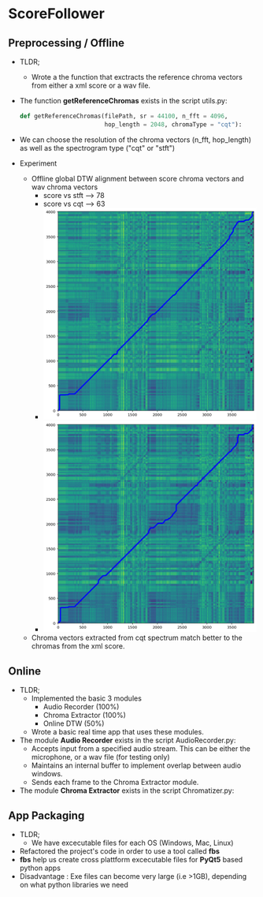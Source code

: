# ScoreFollower

## Preprocessing / Offline

- TLDR;
    - Wrote a the function that exctracts the reference chroma vectors from either a xml score or a wav file. 

- The function **getReferenceChromas** exists in the script utils.py:
    ```python
    def getReferenceChromas(filePath, sr = 44100, n_fft = 4096, 
                            hop_length = 2048, chromaType = "cqt"):
    ```
- We can choose the resolution of the chroma vectors (n_fft, hop_length) as well as the spectrogram type ("cqt" or "stft")
- Experiment
    - Offline global DTW alignment between score chroma vectors and wav chroma vectors
        - score vs stft --> 78
        - score vs cqt  --> 63
        - ![score_vs_stft](src/main/python/offline/scoreVsStft_75.png)
        - ![score_vs_cqt](src/main/python/offline/scoreVsCqt_60.png)
    - Chroma vectors extracted from cqt spectrum match better to the chromas from the xml score.

## Online

- TLDR; 
    - Implemented the basic 3 modules
        - Audio Recorder (100%)
        - Chroma Extractor (100%)
        - Online DTW (50%)
    - Wrote a basic real time app that uses these modules. 
- The module **Audio Recorder** exists in the script AudioRecorder.py:
    - Accepts input from a specified audio stream. This can be either the microphone, or a wav file (for testing only)
    - Maintains an internal buffer to implement overlap between audio windows. 
    - Sends each frame to the Chroma Extractor module.
- The module **Chroma Extractor** exists in the script Chromatizer.py:


## App Packaging 

- TLDR; 
    - We have excecutable files for each OS (Windows, Mac, Linux)
- Refactored the project's code in order to use a tool called **fbs** 
- **fbs** help us create cross plattform excecutable files for **PyQt5** based python apps
- Disadvantage : Exe files can become very large (i.e >1GB), depending on what python libraries we need